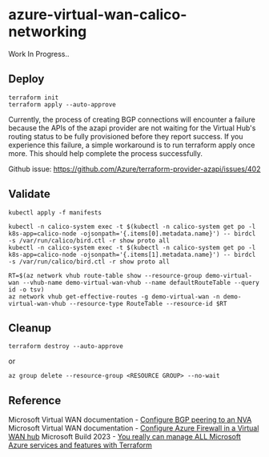 # azure-virtual-wan-calico-networking

Work In Progress..


## Deploy 

```
terraform init
terraform apply --auto-approve
```

Currently, the process of creating BGP connections will encounter a failure because the APIs of the azapi provider are not waiting for the Virtual Hub's routing status to be fully provisioned before they report success. If you experience this failure, a simple workaround is to run terraform apply once more. This should help complete the process successfully.

Github issue: https://github.com/Azure/terraform-provider-azapi/issues/402

## Validate

```
kubectl apply -f manifests
```

```
kubectl -n calico-system exec -t $(kubectl -n calico-system get po -l k8s-app=calico-node -ojsonpath='{.items[0].metadata.name}') -- birdcl -s /var/run/calico/bird.ctl -r show proto all
kubectl -n calico-system exec -t $(kubectl -n calico-system get po -l k8s-app=calico-node -ojsonpath='{.items[1].metadata.name}') -- birdcl -s /var/run/calico/bird.ctl -r show proto all
```

```
RT=$(az network vhub route-table show --resource-group demo-virtual-wan --vhub-name demo-virtual-wan-vhub --name defaultRouteTable --query id -o tsv)
az network vhub get-effective-routes -g demo-virtual-wan -n demo-virtual-wan-vhub --resource-type RouteTable --resource-id $RT
```

## Cleanup

```
terraform destroy --auto-approve
```

or

```
az group delete --resource-group <RESOURCE GROUP> --no-wait
```

## Reference

Microsoft Virtual WAN documentation - [Configure BGP peering to an NVA](https://learn.microsoft.com/en-us/azure/virtual-wan/create-bgp-peering-hub-portal)
Microsoft Virtual WAN documentation - [Configure Azure Firewall in a Virtual WAN hub](https://learn.microsoft.com/en-us/azure/virtual-wan/howto-firewall)
Microsoft Build 2023 - [You really can manage ALL Microsoft Azure services and features with Terraform](https://www.youtube.com/watch?v=CTFyjN7zvHg)
